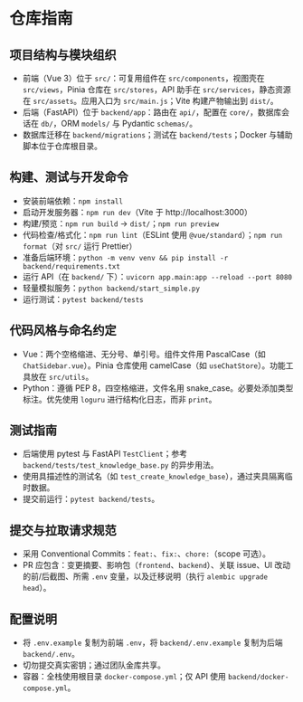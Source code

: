 # 仓库指南

## 项目结构与模块组织
- 前端（Vue 3）位于 `src/`：可复用组件在 `src/components`，视图壳在 `src/views`，Pinia 仓库在 `src/stores`，API 助手在 `src/services`，静态资源在 `src/assets`。应用入口为 `src/main.js`；Vite 构建产物输出到 `dist/`。
- 后端（FastAPI）位于 `backend/app`：路由在 `api/`，配置在 `core/`，数据库会话在 `db/`，ORM `models/` 与 Pydantic `schemas/`。
- 数据库迁移在 `backend/migrations`；测试在 `backend/tests`；Docker 与辅助脚本位于仓库根目录。

## 构建、测试与开发命令
- 安装前端依赖：`npm install`
- 启动开发服务器：`npm run dev`（Vite 于 http://localhost:3000）
- 构建/预览：`npm run build` → `dist/`；`npm run preview`
- 代码检查/格式化：`npm run lint`（ESLint 使用 `@vue/standard`）；`npm run format`（对 `src/` 运行 Prettier）
- 准备后端环境：`python -m venv venv && pip install -r backend/requirements.txt`
- 运行 API（在 `backend/` 下）：`uvicorn app.main:app --reload --port 8080`
- 轻量模拟服务：`python backend/start_simple.py`
- 运行测试：`pytest backend/tests`

## 代码风格与命名约定
- Vue：两个空格缩进、无分号、单引号。组件文件用 PascalCase（如 `ChatSidebar.vue`）。Pinia 仓库使用 camelCase（如 `useChatStore`）。功能工具放在 `src/utils`。
- Python：遵循 PEP 8，四空格缩进，文件名用 snake_case。必要处添加类型标注。优先使用 `loguru` 进行结构化日志，而非 `print`。

## 测试指南
- 后端使用 pytest 与 FastAPI `TestClient`；参考 `backend/tests/test_knowledge_base.py` 的异步用法。
- 使用具描述性的测试名（如 `test_create_knowledge_base`），通过夹具隔离临时数据。
- 提交前运行：`pytest backend/tests`。

## 提交与拉取请求规范
- 采用 Conventional Commits：`feat:`、`fix:`、`chore:`（scope 可选）。
- PR 应包含：变更摘要、影响包（`frontend`、`backend`）、关联 issue、UI 改动的前/后截图、所需 `.env` 变量，以及迁移说明（执行 `alembic upgrade head`）。

## 配置说明
- 将 `.env.example` 复制为前端 `.env`，将 `backend/.env.example` 复制为后端 `backend/.env`。
- 切勿提交真实密钥；通过团队金库共享。
- 容器：全栈使用根目录 `docker-compose.yml`；仅 API 使用 `backend/docker-compose.yml`。

